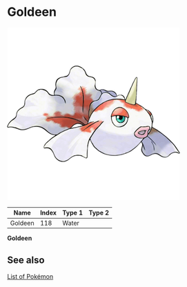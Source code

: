 # Goldeen


![Goldeen](images/118.png)

| **Name** | **Index** | **Type 1** | **Type 2** |
|----|----|----|----|
| Goldeen | 118 | Water  |  |

**Goldeen** 

## See also

[List of Pokémon](../pokemon.md)
